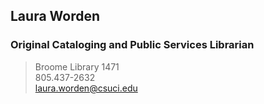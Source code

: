 ## Laura Worden
### Original Cataloging and Public Services Librarian
> Broome Library 1471 <br>
> 805.437-2632 <br>
> laura.worden@csuci.edu